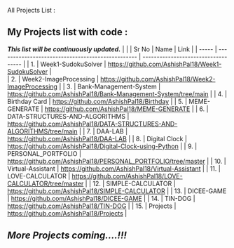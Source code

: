 All Projects List : 

## My Projects list with code : 
***This list will be continuously updated.***
                                                              | |
| Sr No | Name                                              | Link                                |
| ----- | ------------------------------------------------- | ----------------------------------- |
|  1.   | Week1-SudokuSolver                                |  https://github.com/AshishPal18/Week1-SudokuSolver  |          
|  2.   | Week2-ImageProcessing                             |  https://github.com/AshishPal18/Week2-ImageProcessing |
|  3.   | Bank-Management-System                            |  https://github.com/AshishPal18/Bank-Management-System/tree/main |
|  4.   | Birthday  Card                                    |  https://github.com/AshishPal18/Birthday  |
|  5.   | MEME-GENERATE                                     |  https://github.com/AshishPal18/MEME-GENERATE |
|  6.   | DATA-STRUCTURES-AND-ALGORITHMS                    |  https://github.com/AshishPal18/DATA-STRUCTURES-AND-ALGORITHMS/tree/main  |
|  7.   | DAA-LAB                                           |  https://github.com/AshishPal18/DAA-LAB     |
|  8.   | Digital Clock                                     |  https://github.com/AshishPal18/Digital-Clock-using-Python  |
|  9.   | PERSONAL_PORTFOLIO                                |  https://github.com/AshishPal18/PERSONAL_PORTFOLIO/tree/master  |
| 10.   | Virtual-Assistant                                 |  https://github.com/AshishPal18/Virtual-Assistant       |
| 11.   | LOVE-CALCULATOR                                   |  https://github.com/AshishPal18/LOVE-CALCULATOR/tree/master   |
| 12.   | SIMPLE-CALCULATOR                                 |  https://github.com/AshishPal18/SIMPLE-CALCULATOR           |
| 13.   | DICEE-GAME                                        |  https://github.com/AshishPal18/DICEE-GAME               |
| 14.   | TIN-DOG                                           |  https://github.com/AshishPal18/TIN-DOG              |
| 15.   | Projects                                          |  https://github.com/AshishPal18/Projects             |












***More Projects coming....!!!***
---

